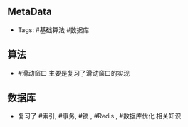 ## MetaData

- Tags: #基础算法 #数据库 

## 算法

- #滑动窗口 主要是复习了滑动窗口的实现

## 数据库

- 复习了 #索引, #事务, #锁 , #Redis , #数据库优化 相关知识